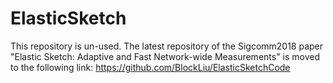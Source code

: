 # ElasticSketch

This repository is un-used.
The latest repository of the Sigcomm2018 paper "Elastic Sketch: Adaptive and Fast Network-wide Measurements" is moved to the following link: https://github.com/BlockLiu/ElasticSketchCode
